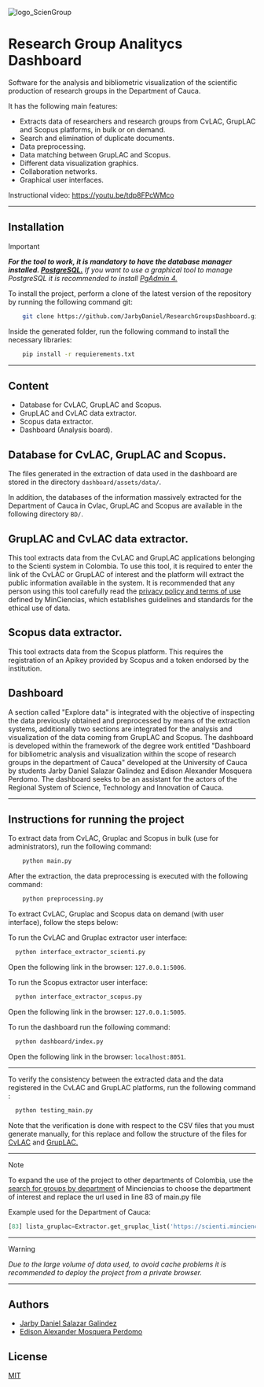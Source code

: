 ![logo_ScienGroup](https://github.com/JarbyDaniel/ResearchGroupsDashboard/assets/61321403/8a5a4539-cc4d-4e00-a50e-179eb20ca3c8)

# Research Group Analitycs Dashboard

Software for the analysis and bibliometric visualization of the scientific production of research groups in the Department of Cauca.

It has the following main features:
- Extracts data of researchers and research groups from CvLAC, GrupLAC and Scopus platforms, in bulk or on demand.
- Search and elimination of duplicate documents.
- Data preprocessing.
- Data matching between GrupLAC and Scopus.
- Different data visualization graphics.
- Collaboration networks.
- Graphical user interfaces.

Instructional video: https://youtu.be/tdp8FPcWMco

---

## Installation
> [!IMPORTANT]
> ***For the tool to work, it is mandatory to have the database manager installed. [PostgreSQL.](https://www.postgresql.org/download/)*** *If you want to use a graphical tool to manage PostgreSQL it is recommended to install [PgAdmin 4.](https://www.pgadmin.org/download/)*

To install the project, perform a clone of the latest version of the repository by running the following command git:
```bash
    git clone https://github.com/JarbyDaniel/ResearchGroupsDashboard.git
```
Inside the generated folder, run the following command to install the necessary libraries:

```bash
    pip install -r requierements.txt
```

---

## Content
- Database for CvLAC, GrupLAC and Scopus.
- GrupLAC and CvLAC data extractor.
- Scopus data extractor.
- Dashboard (Analysis board).

## Database for CvLAC, GrupLAC and Scopus.

The files generated in the extraction of data used in the dashboard are stored in the directory `dashboard/assets/data/`.


In addition, the databases of the information massively extracted for the Department of Cauca in Cvlac, GrupLAC and Scopus are available in the following directory `BD/`.

## GrupLAC and CvLAC data extractor.

This tool extracts data from the CvLAC and GrupLAC applications belonging to the Scienti system in Colombia. To use this tool, it is required to enter the link of the CvLAC or GrupLAC of interest and the platform will extract the public information available in the system.
It is recommended that any person using this tool carefully read the [privacy policy and terms of use](https://minciencias.gov.co/ciudadano/terminosycondiciones-datospersonales) defined by MinCiencias, which establishes guidelines and standards for the ethical use of data.

## Scopus data extractor.

This tool extracts data from the Scopus platform. This requires the registration of an Apikey provided by Scopus and a token endorsed by the institution.

## Dashboard

A section called "Explore data" is integrated with the objective of inspecting the data previously obtained and preprocessed by means of the extraction systems, additionally two sections are integrated for the analysis and visualization of the data coming from GrupLAC and Scopus. The dashboard is developed within the framework of the degree work entitled "Dashboard for bibliometric analysis and visualization within the scope of research groups in the department of Cauca" developed at the University of Cauca by students Jarby Daniel Salazar Galindez and Edison Alexander Mosquera Perdomo. The dashboard seeks to be an assistant for the actors of the Regional System of Science, Technology and Innovation of Cauca.

---

## Instructions for running the project

To extract data from CvLAC, Gruplac and Scopus in bulk (use for administrators), run the following command:

```bash
    python main.py    
```
After the extraction, the data preprocessing is executed with the following command:

```bash
    python preprocessing.py
```
To extract CvLAC, Gruplac and Scopus data on demand (with user interface), follow the steps below:

To run the CvLAC and Gruplac extractor user interface:
```bash
  python interface_extractor_scienti.py
```
Open the following link in the browser: `127.0.0.1:5006`.

To run the Scopus extractor user interface:
```bash
  python interface_extractor_scopus.py
```
Open the following link in the browser: `127.0.0.1:5005`.

To run the dashboard run the following command:
```bash
  python dashboard/index.py
```
Open the following link in the browser: `localhost:8051`.

---

To verify the consistency between the extracted data and the data registered in the CvLAC and GrupLAC platforms, run the following command :

```bash
  python testing_main.py
```
Note that the verification is done with respect to the CSV files that you must generate manually, for this replace and follow the structure of the files for [CvLAC](cvlac/testing/testing_cvlac)  and [GrupLAC.](cvlac/testing/testing_gruplac)

---

> [!NOTE]
> To expand the use of the project to other departments of Colombia, use the [search for groups by department](https://scienti.minciencias.gov.co/ciencia-war/BusquedaGrupoXDepartamento.do) of Minciencias to choose the department of interest and replace the url used in line 83 of main.py file

Example used for the Department of Cauca:
```python
[83] lista_gruplac=Extractor.get_gruplac_list('https://scienti.minciencias.gov.co/ciencia-war/busquedaGrupoXDepartamentoGrupo.do?codInst=&sglPais=COL&sgDepartamento=CA&maxRows=15&grupos_tr_=true&grupos_p_=1&grupos_mr_=130')    
```
---

> [!WARNING]
>*Due to the large volume of data used, to avoid cache problems it is recommended to deploy the project from a private browser.*

---

## Authors

- [Jarby Daniel Salazar Galindez](https://www.github.com/jarbydaniel)
- [Edison Alexander Mosquera Perdomo](https://www.github.com/alexper11)

## License

[MIT](https://choosealicense.com/licenses/mit/)
